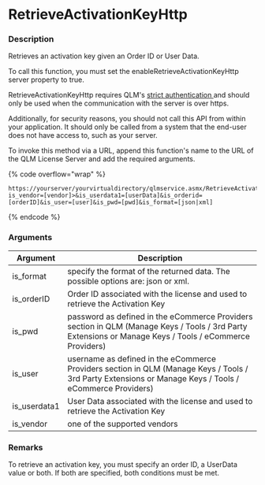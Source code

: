 # RetrieveActivationKeyHttp

### Description

Retrieves an activation key given an Order ID or User Data.

To call this function, you must set the enableRetrieveActivationKeyHttp server property to true.

RetrieveActivationKeyHttp requires QLM's [strict authentication ](https://support.soraco.co/hc/en-us/articles/360045904672-How-to-invoke-a-QLM-HTTP-Method-that-requires-strict-authentication)and should only be used when the communication with the server is over https.

Additionally, for security reasons, you should not call this API from within your application. It should only be called from a system that the end-user does not have access to, such as your server.

To invoke this method via a URL, append this function's name to the URL of the QLM License Server and add the required arguments.

{% code overflow="wrap" %}
```http
https://yourserver/yourvirtualdirectory/qlmservice.asmx/RetrieveActivationKeyHttp?is_vendor=[vendor]>&is_userdata1=[userData]&is_orderid=[orderID]&is_user=[user]&is_pwd=[pwd]&is_format=[json|xml]
```
{% endcode %}

### Arguments

| Argument      | Description                                                                                                                                             |
| ------------- | ------------------------------------------------------------------------------------------------------------------------------------------------------- |
| is\_format    | specify the format of the returned data. The possible options are: json or xml.                                                                         |
| is\_orderID   | Order ID associated with the license and used to retrieve the Activation Key                                                                            |
| is\_pwd       | password as defined in the eCommerce Providers section in QLM (Manage Keys / Tools / 3rd Party Extensions or Manage Keys / Tools / eCommerce Providers) |
| is\_user      | username as defined in the eCommerce Providers section in QLM (Manage Keys / Tools / 3rd Party Extensions or Manage Keys / Tools / eCommerce Providers) |
| is\_userdata1 | User Data associated with the license and used to retrieve the Activation Key                                                                           |
| is\_vendor    | one of the supported vendors                                                                                                                            |

### Remarks

To retrieve an activation key, you must specify an order ID, a UserData value or both. If both are specified, both conditions must be met.
